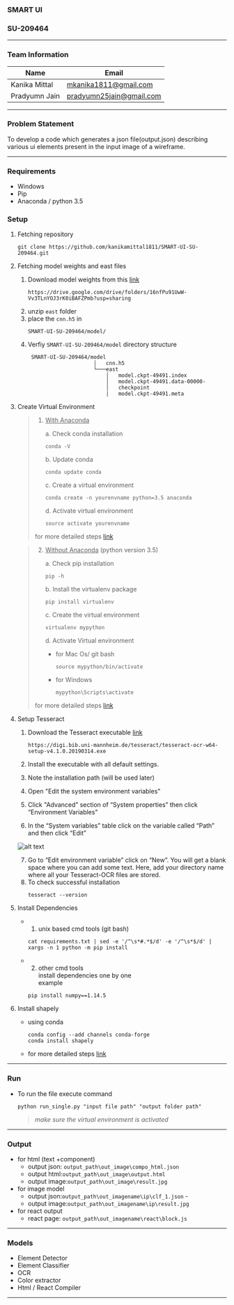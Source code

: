 ### SMART UI

### SU-209464

---

### Team Information


| Name | Email |
| - | - |
| Kanika Mittal | mkanika1811@gmail.com |
| Pradyumn Jain | pradyumn25jain@gmail.com |

---

### Problem Statement

To develop a code which generates a json file(output.json) describing various ui elements present in the input image of a wireframe.

---

### Requirements

* Windows 
* Pip
* Anaconda / python 3.5

### Setup

1. Fetching repository
    ```
    git clone https://github.com/kanikamittal1811/SMART-UI-SU-209464.git
    ```
2. Fetching model weights and east files
   1. Download model weights from this [link](https://drive.google.com/drive/folders/16nfPu91UwW-Vv3TLnYOJ3rK0iBAFZPmb?usp=sharing) 
      ```
      https://drive.google.com/drive/folders/16nfPu91UwW-Vv3TLnYOJ3rK0iBAFZPmb?usp=sharing
      ```
   2. unzip `east` folder
   3. place the `cnn.h5` in 
      ```
      SMART-UI-SU-209464/model/
      ``` 
   4. Verfiy `SMART-UI-SU-209464/model` directory structure
      ```
       SMART-UI-SU-209464/model
                           │   cnn.h5
                           └───east
                               │   model.ckpt-49491.index
                               │   model.ckpt-49491.data-00000-
                               │   checkpoint
                               |   model.ckpt-49491.meta
      ```
   
3. Create Virtual Environment

    > 1. <ins>With Anaconda</ins>
    >
    >     a. Check conda installation
    >
    >     ```
    >     conda -V
    >     ```
    >     b. Update conda
    >     ```
    >     conda update conda
    >     ```
    >     c. Create a virtual environment 
    >
    >     ```
    >     conda create -n yourenvname python=3.5 anaconda
    >     ```
    >     d. Activate virtual environment 
    >
    >     ```
    >     source activate yourenvname
    >     ```
    > for more detailed steps [link](https://uoa-eresearch.github.io/eresearch-cookbook/recipe/2014/11/20/conda/)

    > 2. <ins>Without Anaconda</ins> (python version 3.5)
    >
    >     a. Check pip installation
    >
    >     ```
    >     pip -h
    >     ```
    >     b. Install the virtualenv package 
    >
    >     ```
    >     pip install virtualenv
    >     ```
    >     c. Create the virtual environment
    >
    >     ```
    >     virtualenv mypython
    >     ```
    >     d. Activate Virtual environment
    >     - for Mac Os/ git bash 
    >
    >       ```
    >       source mypython/bin/activate
    >       ```
    >     - for Windows 
    >
    >       ```
    >       mypython\Scripts\activate
    >       ```
    >
    > for more detailed steps [link](https://uoa-eresearch.github.io/eresearch-cookbook/recipe/2014/11/26/python-virtual-env/)
    
4. Setup Tesseract
    1. Download the Tesseract executable [link](https://digi.bib.uni-mannheim.de/tesseract/tesseract-ocr-w64-setup-v4.1.0.20190314.exe)
        ```
        https://digi.bib.uni-mannheim.de/tesseract/tesseract-ocr-w64-setup-v4.1.0.20190314.exe
        ```
        
    2. Install the executable with all default settings.
    3. Note the installation path (will be used later)
    4. Open "Edit the system environment variables"
    5. Click "Advanced” section of “System properties” then click “Environment Variables"
    6. In the “System variables” table click on the variable called “Path” and then click “Edit” 
    
    ![alt text](https://miro.medium.com/max/2400/1*_sHl5FSnvjZcBj5E7C_pgQ.png)
    
    7. Go to “Edit environment variable” click on “New”. You will get a blank space where you can add some text. Here, add your directory name where all your Tesseract-OCR files        are stored.
    8. To check successful installation
        ```
        tesseract --version
        ```
    
5. Install Dependencies 
   - 1. unix based cmd tools (git bash)
      ```
      cat requirements.txt | sed -e '/^\s*#.*$/d' -e '/^\s*$/d' | xargs -n 1 python -m pip install
      ```
   - 2. other cmd tools
      <br> install dependencies one by one 
      <br> example
      ```
      pip install numpy==1.14.5
      ```
 6. Install shapely
    - using conda
        ```
        conda config --add channels conda-forge
        conda install shapely
        ```
    - for more detailed steps [link](https://towardsdatascience.com/install-shapely-on-windows-72b6581bb46c) 
---

### Run

* To run the file execute command 
  ```
  python run_single.py "input file path" "output folder path"
  ```

  > *make sure the virtual environment is activated*

---

### Output

* for html (text +component) 
    - output json: `output_path\out_image\compo_html.json` 
    - output html:`output_path\out_image\output.html` 
    - output image:`output_path\out_image\result.jpg`
* for image model 
    - output json:`output_path\out_imagename\ip\clf_1.json` -
    - output image:`output_path\out_imagename\ip\result.jpg`
* for react output 
    - react page: `output_path\out_imagename\react\block.js`

---

### Models

* Element Detector
* Element Classifier
* OCR
* Color extractor
* Html / React Compiler

---

